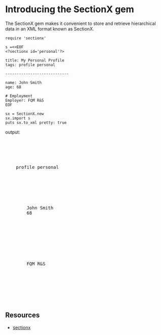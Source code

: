 # Introducing the SectionX gem

The SectionX gem makes it convenient to store and retrieve hierarchical data in an XML format known as SectionX.

    require 'sectionx'

    s =<<EOF
    <?sectionx id='personal'?>

    title: My Personal Profile
    tags: profile personal

    ----------------------------

    name: John Smith
    age: 68

    # Employment
    Employer: FQM R&S
    EOF

    sx = SectionX.new
    sx.import s
    puts sx.to_xml pretty: true

output:
<pre>
<?xml version='1.0' encoding='UTF-8'?>
<personal>
  <summary>
    <title>My Personal Profile</title>
    <tags>profile personal</tags>
  </summary>
  <sections>
    <section>
      <summary>
        <name>John Smith</name>
        <age>68</age>
      </summary>
      <sections/>
    </section>
    <section title='Employment'>
      <summary>
        <employer>FQM R&S</employer>
      </summary>
      <sections/>
    </section>
  </sections>
</personal>
</pre>

## Resources

* [sectionx](https://rubygems.org/gems/sectionx)

